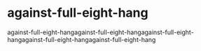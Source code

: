 # against-full-eight-hang
against-full-eight-hangagainst-full-eight-hangagainst-full-eight-hangagainst-full-eight-hangagainst-full-eight-hang
